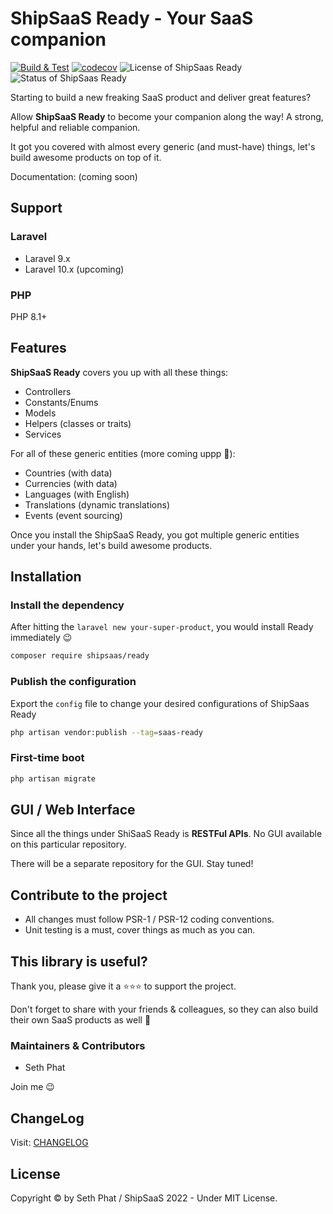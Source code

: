 # ShipSaaS Ready - Your SaaS companion

[![Build & Test](https://github.com/shipsaas/ready/actions/workflows/build.yml/badge.svg)](https://github.com/shipsaas/ready/actions/workflows/build.yml)
[![codecov](https://codecov.io/gh/shipsaas/ready/branch/main/graph/badge.svg?token=9GZ7DKTBIJ)](https://codecov.io/gh/shipsaas/ready)
![License of ShipSaas Ready](https://img.shields.io/github/license/shipsaas/ready)
![Status of ShipSaas Ready](https://img.shields.io/badge/Status-WIP%2FIn--development-yellow)

Starting to build a new freaking SaaS product and deliver great features? 

Allow **ShipSaaS Ready** to become your companion along the way! A strong, helpful and reliable companion.

It got you covered with almost every generic (and must-have) things, let's build awesome products on top of it.

Documentation: (coming soon)

## Support

### Laravel
- Laravel 9.x
- Laravel 10.x (upcoming)

### PHP

PHP 8.1+

## Features

**ShipSaaS Ready** covers you up with all these things:

- Controllers
- Constants/Enums
- Models
- Helpers (classes or traits)
- Services

For all of these generic entities (more coming uppp 🥳):

- Countries (with data)
- Currencies (with data)
- Languages (with English)
- Translations (dynamic translations)
- Events (event sourcing)

Once you install the ShipSaaS Ready, you got multiple generic entities under your hands, let's build awesome products.

## Installation

### Install the dependency

After hitting the `laravel new your-super-product`, you would install Ready immediately :wink:

```bash
composer require shipsaas/ready
```

### Publish the configuration

Export the `config` file to change your desired configurations of ShipSaas Ready

```bash
php artisan vendor:publish --tag=saas-ready
```

### First-time boot

```bash
php artisan migrate
```

## GUI / Web Interface

Since all the things under ShiSaaS Ready is **RESTFul APIs**. No GUI available on this particular repository.

There will be a separate repository for the GUI. Stay tuned!

## Contribute to the project

- All changes must follow PSR-1 / PSR-12 coding conventions.
- Unit testing is a must, cover things as much as you can.

## This library is useful?

Thank you, please give it a ⭐️⭐️⭐️ to support the project.

Don't forget to share with your friends & colleagues, so they can also build their own SaaS products as well 🚀

### Maintainers & Contributors

- Seth Phat

Join me :wink:

## ChangeLog

Visit: [CHANGELOG](./CHANGELOG.md)

## License

Copyright &copy; by Seth Phat / ShipSaaS 2022 - Under MIT License.
